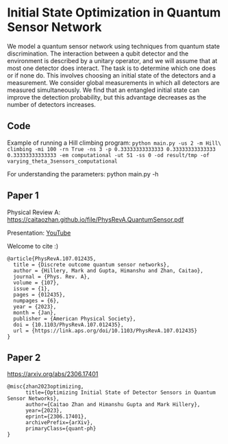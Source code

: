 # Initial State Optimization in Quantum Sensor Network

We model a quantum sensor network using techniques from quantum state discrimination. The interaction
between a qubit detector and the environment is described by a unitary operator, and we will assume that at
most one detector does interact. The task is to determine which one does or if none do. This involves choosing
an initial state of the detectors and a measurement. We consider global measurements in which all detectors are
measured simultaneously. We find that an entangled initial state can improve the detection probability, but this
advantage decreases as the number of detectors increases.

## Code
Example of running a Hill climbing program: `python main.py -us 2 -m Hill\ climbing -mi 100 -rn True -ns 3 -p 0.33333333333333 0.33333333333333 0.33333333333333 -em computational -ut 51 -ss 0 -od result/tmp -of varying_theta_3sensors_computational`

For understanding the parameters: python main.py -h

## Paper 1

Physical Review A: https://caitaozhan.github.io/file/PhysRevA.QuantumSensor.pdf

Presentation: [YouTube](https://www.youtube.com/watch?v=c3u9HJypLog)

Welcome to cite :)
```
@article{PhysRevA.107.012435,
  title = {Discrete outcome quantum sensor networks},
  author = {Hillery, Mark and Gupta, Himanshu and Zhan, Caitao},
  journal = {Phys. Rev. A},
  volume = {107},
  issue = {1},
  pages = {012435},
  numpages = {6},
  year = {2023},
  month = {Jan},
  publisher = {American Physical Society},
  doi = {10.1103/PhysRevA.107.012435},
  url = {https://link.aps.org/doi/10.1103/PhysRevA.107.012435}
}
```

## Paper 2

https://arxiv.org/abs/2306.17401
```
@misc{zhan2023optimizing,
      title={Optimizing Initial State of Detector Sensors in Quantum Sensor Networks}, 
      author={Caitao Zhan and Himanshu Gupta and Mark Hillery},
      year={2023},
      eprint={2306.17401},
      archivePrefix={arXiv},
      primaryClass={quant-ph}
}
```
